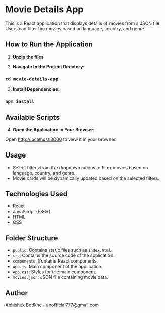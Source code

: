 # Movie Details App

This is a React application that displays details of movies from a JSON file.
Users can filter the movies based on language, country, and genre.

## How to Run the Application

1. **Unzip the files**

2. **Navigate to the Project Directory**:
### `cd movie-details-app`

3. **Install Dependencies**:
### `npm install`

## Available Scripts

4. **Open the Application in Your Browser**:

Open [http://localhost:3000](http://localhost:3000) to view it in your browser.


## Usage

- Select filters from the dropdown menus to filter movies based on language, country, and genre.
- Movie cards will be dynamically updated based on the selected filters.

## Technologies Used

- React
- JavaScript (ES6+)
- HTML
- CSS

## Folder Structure

- `public`: Contains static files such as `index.html`.
- `src`: Contains the source code of the application.
- `components`: Contains React components.
- `App.js`: Main component of the application.
- `App.css`: Styles for the main component.
- `movies.json`: JSON file containing movie data.

## Author

Abhishek Bodkhe  -  abofficial777@gmail.com
